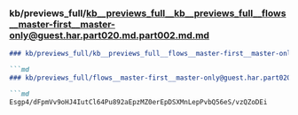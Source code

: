 ### kb/previews_full/kb__previews_full__kb__previews_full__flows__master-first__master-only@guest.har.part020.md.part002.md.md

```md
### kb/previews_full/kb__previews_full__flows__master-first__master-only@guest.har.part020.md.part002.md

```md
### kb/previews_full/flows__master-first__master-only@guest.har.part020.md (part 002)

```md
Esgp4/dFpmVv9oHJ4IutCl64Pu892aEpzMZ0erEpDSXMnLepPvbQ56eS/vzQZoDEi
```

```

```

```
